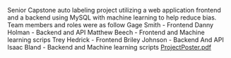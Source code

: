 Senior Capstone auto labeling project utilizing a web application frontend and a backend using MySQL with machine learning to help reduce bias. Team members and roles were as follow Gage Smith - Frontend Danny Holman - Backend and API Matthew Beech - Frontend and Machine learning scrips Trey Hedrick - Frontend Briley Johnson - Backend And API Isaac Bland - Backend and Machine learning scripts
[ProjectPoster.pdf](https://github.com/Grsmith13/ProjectPokedex/files/14748731/ProjectPoster.pdf)
